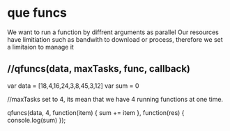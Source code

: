 # que funcs

We want to run a function by diffrent arguments as parallel
Our resources have limitiation such as bandwith to download or process, therefore we set a limitaion to manage it

//qfuncs(data, maxTasks, func, callback)
--------------------------

var data = [18,4,16,24,3,8,45,3,12]
var sum = 0


//maxTasks set to 4, its mean that we have 4 running functions at one time.

qfuncs(data, 4, function(item) {
  sum += item
}, function(res) {
  console.log(sum)
});